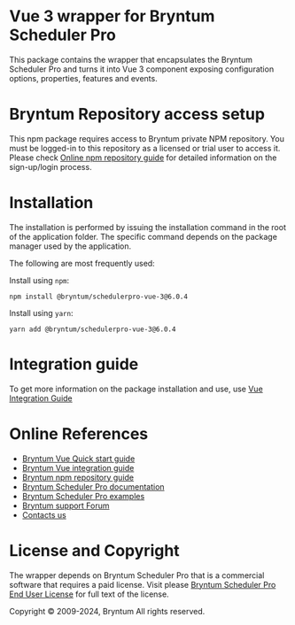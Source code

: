 # Vue 3 wrapper for Bryntum Scheduler Pro

This package contains the wrapper that encapsulates the Bryntum Scheduler Pro and turns it into Vue 3 component exposing
configuration options, properties, features and events.

# Bryntum Repository access setup

This npm package requires access to Bryntum private NPM repository.
You must be logged-in to this repository as a licensed or trial user to access it.
Please check [Online npm repository guide](https://bryntum.com/products/schedulerpro/docs/guide/SchedulerPro/npm-repository) for detailed information on the sign-up/login
process.

# Installation

The installation is performed by issuing the installation command in the root of the application folder. The specific
command depends on the package manager used by the application.

The following are most frequently used:

Install using `npm`:

```shell
npm install @bryntum/schedulerpro-vue-3@6.0.4
```

Install using `yarn`:

```shell
yarn add @bryntum/schedulerpro-vue-3@6.0.4
```

# Integration guide

To get more information on the package installation and use, use
[Vue Integration Guide](https://bryntum.com/products/schedulerpro/docs/guide/SchedulerPro/integration/vue/guide)

# Online References

* [Bryntum Vue Quick start guide](https://bryntum.com/products/schedulerpro/docs/guide/SchedulerPro/quick-start/vue-3)
* [Bryntum Vue integration guide](https://bryntum.com/products/schedulerpro/docs/guide/SchedulerPro/integration/vue/guide)
* [Bryntum npm repository guide](https://bryntum.com/products/schedulerpro/docs/guide/SchedulerPro/npm-repository)
* [Bryntum Scheduler Pro documentation](https://bryntum.com/products/schedulerpro/docs/)
* [Bryntum Scheduler Pro examples](https://bryntum.com/products/schedulerpro/examples/)
* [Bryntum support Forum](https://forum.bryntum.com/)
* [Contacts us](https://bryntum.com/contact/)

# License and Copyright

The wrapper depends on Bryntum Scheduler Pro that is a commercial software that requires a paid license.
Visit please [Bryntum Scheduler Pro End User License](https://bryntum.com/products/schedulerpro/license/) for full text of the license.

Copyright © 2009-2024, Bryntum
All rights reserved.
